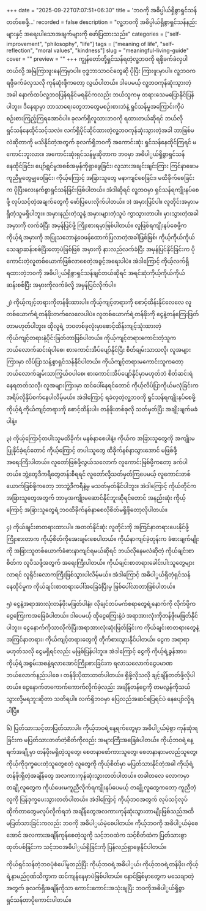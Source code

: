 +++
date = "2025-09-22T07:07:51+06:30"
title = 'ဘဝကို အဓိပ္ပါယ်ရှိစွာရှင်သန်တတ်စေဖို့…'
recorded = false
description = "လူ့ဘဝကို အဓိပ္ပါယ်ရှိစွာရှင်သန်နည်းများနှင့် အရေးပါသောအချက်များကို ဖော်ပြထားသည်။"
categories = ["self-improvement", "philosophy", "life"]
tags = ["meaning of life", "self-reflection", "moral values", "kindness"]
slug = "meaningful-living-guide"
cover = ""
preview = ""
+++
ကျွန်တော်တို့ရှင်သန်ရတဲ့လူ့ဘဝကို ရဖို့ခက်ခဲလှပါတယ်လို့ အမြဲကြားဖူးနေကြမှာပါ။ ဗုဒ္ဓဘာသာဝင်တွေဆို ပိုပြီး ကြားဖူးမှာပါ။ လူ့ဘဝက ရဖို့ခက်ခဲလှသလို ကုန်ဆုံးဖို့ကတော့ လွယ်ပါတယ်။ ဒါပေမယ့် လူ့ဘဝကုန်ဆုံးသွားတဲ့အခါ နောက်ထပ်လူ့ဘဝပြန်ရနိုင်မရနိုင်ကလည်း ဘယ်သူကမှ တရားသေမပြောနိုင်ပြန်ပါဘူး။ ဒီနေရာမှာ ဘာသာရေးတွေဘာတွေမစဉ်းစားဘဲနဲ့ ရှင်သန်မှုအကြောင်းကိုပဲ စဉ်းစားကြည့်ကြရအောင်ပါ။ ခုလက်ရှိလူသားဘဝကို ရထားတယ်ဆိုရင် ဘယ်လိုရှင်သန်နေထိုင်သင့်သလဲ။ လက်ရှိပိုင်ဆိုင်ထားတဲ့လူ့ဘဝကုန်ဆုံးသွားတဲ့အခါ ဘာဖြစ်မလဲဆိုတာကို မသိနိုင်တဲ့အတွက် ခုလက်ရှိဘဝကို အကောင်းဆုံး ရှင်သန်နေထိုင်ကြရင် မကောင်းဘူးလား။ အကောင်းဆုံးရှင်သန်မှုဆိုတာက ဘဝမှာ အဓိပါ္ပယ်ရှိစွာရှင်သန်နေထိုင်ခြင်း၊ ပျော်ရွှင်မှုအစစ်အမှန်ကိုရှာဖွေခြင်း၊ လူသားအချင်းချင်းကြား ကြင်နာဖေးမကူညီမှုတွေမျှဝေခြင်း၊ ကိုယ့်ကြောင့် အခြားသူတွေ မနာကျင်စေခြင်း၊ မထိခိုက်စေခြင်းက ပိုပြီးလေးနက်စွာရှင်သန်ခြင်းဖြစ်ပါတယ်။ အဲဒါဆိုရင် လူ့ဘဝမှာ ရှင်သန်ရကျိုးနပ်စေဖို့ လုပ်သင့်တဲ့အချက်တွေကို ဖော်ပြပေးလိုက်ပါတယ်။
၁) အမှားပြင်ပါ။
လူတိုင်းအမှားမရှိတဲ့သူမရှိပါဘူး။ အမှားနည်းတဲ့သူနဲ့ အမှားများတဲ့သူပဲ ကွာသွားတာပါ။ မှားသွားတဲ့အခါ အမှားကို လက်ခံပြီး အမှန်ပြင်ဖို့ ကြိုးစားရမှာဖြစ်ပါတယ်။ လူဖြစ်ရကျိုးနပ်စေဖို့က ကိုယ့်ရဲ့အမှားကို အပြုသဘောနဲ့ဝေဖန်ထောက်ပြလာတဲ့အခါဖြစ်ဖြစ်၊ ကိုယ့်ကိုယ်ကိုယ် သေချာဆန်းစစ်ပြီးတော့ပဲဖြစ်ဖြစ် အမှားကို နားလည်လက်ခံပြီး အမှန်ပြင်နိုင်ခြင်းက ပိုကောင်းတဲ့လူတစ်ယောက်ဖြစ်လာစေတဲ့အခွင့်အရေးပါပဲ။ အဲဒါကြောင့် ကိုယ့်လက်ရှိရထားတဲ့ဘဝကို အဓိပါ္ပယ်ရှိစွာရှင်သန်ချင်တယ်ဆိုရင် အရင်ဆုံးကိုယ့်ကိုယ်ကိုယ်ဆန်းစစ်ပြီး အမှားကိုလက်ခံလို့ အမှန်ပြင်လိုက်ပါ။

၂) ကိုယ့်ကျင့်တရားကိုတန်ဖိုးထားပါ။
ကိုယ့်ကျင့်တရားကို စောင့်ထိန်းနိုင်လေလေ လူတစ်ယောက်ရဲ့တန်ဖိုးတက်လေလေပါပဲ။ လူတစ်ယောက်ရဲ့တန်ဖိုးကို ငွေနဲ့တန်ကြေးဖြတ်တာမဟုတ်ပါဘူး။ ထိုလူရဲ့ ဘဝတစ်ခုလုံးမှာစောင့်ထိန်းကျင့်သုံးထားတဲ့ ကိုယ်ကျင့်တရားနဲ့ပိုင်းဖြတ်တာဖြစ်ပါတယ်။ ကိုယ့်ကျင့်တရားကောင်းတဲ့သူက ဘယ်လောက်ဆင်းရဲပါစေ၊ စားကောင်းအိပ်ပျော်နိုင်ပြီး စိတ်ချမ်းသာသလို၊ လူအများကြားမှာ လိပ်ပြာသန့်စွာရှင်သန်နိုင်ပါတယ်။ ကိုယ်ကျင့်တရားမကောင်းသူကတော့ ဘယ်လောက်ချမ်းသာကြွယ်ဝပါစေ၊ စားကောင်းအိပ်ပျော်နိုင်မှာမဟုတ်ဘဲ စိတ်ဆင်းရဲနေရတတ်သလို၊ လူအများကြားမှာ ထင်ပေါ်နေရင်တောင် ကိုယ့်လိပ်ပြာကိုယ်မလုံခြင်းက အရိပ်လိုနှိပ်စက်နေပါလိမ့်မယ်။ အဲဒါကြောင့် ရခဲလှတဲ့လူ့ဘဝကို ရှင်သန်ရကျိုးနပ်စေဖို့ ကိုယ့်ရဲ့ကိုယ်ကျင့်တရားကို စောင့်ထိန်းပါ။ တန်ဖိုးတစ်ခုလို သတ်မှတ်ပြီး အချိုးဖျက်မခံပါနဲ့။

၃) ကိုယ့်ကြောင့်တပါးသူမထိခိုက်၊ မနစ်နာစေပါနဲ့။
ကိုယ်က အခြားသူတွေကို အကျိုးမပြုနိုင်ခဲ့ရင်တောင် ကိုယ့်ကြောင့် တပါးသူတွေ ထိခိုက်နစ်နာသွားအောင် မဖြစ်ဖို့အရေးကြီးပါတယ်။ လူတော်ဖြစ်ဖို့လွယ်သလောက် လူကောင်းဖြစ်ဖို့ကတော့ ခက်ပါတယ်။ ဘွဲ့တွေဒီကရီတွေတန်းစီရရင် လူတော်လို့သတ်မှတ်ကြပေမယ့် လူကောင်းတစ်ယောက်ဖြစ်ဖို့ကတော့ ဘာဘွဲ့ဒီကရီနဲ့မှ မသတ်မှတ်နိုင်ပါဘူး။ အဲဒါကြောင့် ကိုယ်တိုင်က အခြားသူတွေအတွက် ဘာမှအကျိုးမဆောင်နိုင်ဘူးဆိုရင်တောင် အနည်းဆုံး ကိုယ့်ကြောင့် အခြားသူတွေရဲ့ဘဝထိခိုက်နစ်နာစေလိုစိတ်မရှိဖို့တော့လိုပါတယ်။

၄) ကိုယ်ချင်းစာတရားထားပါ။
အတတ်နိုင်ဆုံး လူတိုင်းကို အကြင်နာတရားပေးနိုင်ဖို့ကြိုးစားတာက ကိုယ့်စိတ်ကိုအေးချမ်းစေပါတယ်။ ကိုယ်နာကျင်ခဲ့တုန်းက ခံစားချက်မျိုးကို အခြားသူတစ်ယောက်ခံစားနာကျင်ရမယ်ဆိုရင် ဘယ်လိုနေမလဲဆိုတဲ့ ကိုယ်ချင်းစာစိတ်က လူပီသဖို့အတွက် အရေးကြီးပါတယ်။ ကိုယ်ချင်းစာတရားခေါင်းပါးသူတွေများလာရင် လူရိုင်းလောကကြီးဖြစ်သွားပါလိမ့်မယ်။ အဲဒါကြောင့် အဓိပါ္ပယ်ရှိတဲ့ရှင်သန်နေထိုင်မှုက ကိုယ်ချင်းစာတရားပေါ်အခြေခံပြီးမှ ဖြစ်ပေါ်လာတာဖြစ်ပါတယ်။

၅) ငွေနဲ့အရာအားလုံးတန်ဖိုးမဖြတ်ပါနဲ့။
လိုချင်တပ်မက်စရာတွေရဲ့နောက်ကို လိုက်ဖို့က ငွေကြေးကအခြေခံပါတယ်။ ဒါပေမယ့် ထိုငွေကြေးနဲ့ပဲ အရာအားလုံးကိုတန်ဖိုးမဖြတ်နိုင်ပါဘူး။ ငွေနောက်ကိုသာလိုက်ပြီးအရာအားလုံးဆုံးဖြတ်ခြင်းက ကိုယ်ချင်းစာတရားတွေနဲ့ အကြင်နာတရား၊ ကိုယ်ကျင့်တရားတွေကို တိုက်စားသွားနိုင်ပါတယ်။ ငွေက အရာရာမဟုတ်သလို ငွေမရှိရင်လည်း မဖြစ်ပြန်ပါဘူး။ အဲဒါကြောင့် ငွေကို ကိုယ့်ရဲ့ခွန်အား၊ ကိုယ့်ရဲ့အစွမ်းအစနဲ့ရလာအောင်ကြိုးစားခြင်းက ရလာသလောက်ငွေပမာဏဘယ်လောက်နည်းပါစေ ၊ တန်ဖိုးပိုထားတတ်ပါတယ်။ ရှိဖို့လိုသလို ချင့်ချိန်တတ်ဖို့လိုပါတယ်။ ငွေနောက်တကောက်ကောက်လိုက်ခဲ့လည်း အချိန်တန်ငွေကို တမလွန်ကိုသယ်သွားလို့မရဘူးဆိုတာ သတိရပါ။ လက်ရှိဘဝမှာ ပြေလည်အဆင်ပြေရင်ပဲ နေပျော်လို့ရပါပြီ။

၆) ပြတ်သားသင့်တာပြတ်သားပါ။
ကိုယ့်ဘဝရဲ့နေ့ရက်တွေမှာ အဓိပါ္ပယ်မဲ့စွာ ကုန်ဆုံးရခြင်းက မပြတ်သားတတ်တဲ့စိတ်ကိုလည်း အများကြီးအခြေခံပါတယ်။ ကိုယ့်ဘဝရဲ့နေ့ရက်အချို့မှာ တန်ဖိုးမရှိတဲ့သူတွေ၊ စေတနာစော်ကားသူတွေ၊ စေတနာနားမလည်သူတွေ၊ ကိုယ့်ကိုဒုက္ခပေးတဲ့သူတွေစတဲ့ လူတွေကို ကိုယ့်စိတ်မှာ မပြတ်သားနိုင်တဲ့အခါ ကိုယ့်ရဲ့တန်ဖိုးရှိတဲ့အချိန်တွေ အလကားကုန်ဆုံးသွားတတ်ပါတယ်။ တခါတလေ လောကမှာ တချို့လူတွေက ကိုယ်ဖေးမကူညီလိုက်ရကျိုးနပ်ပေမယ့် တချို့လူတွေကတော့ ကူညီတဲ့လူကို ပြန်ဒုက္ခပေးသွားတတ်ပါတယ်။ အဲဒါကြောင့် ကိုယ့်ဘဝအတွက် လုပ်သင့်လုပ်ထိုက်တာတွေမလုပ်လိုက်ရဘဲ အချိန်တွေအလကားကုန်ဆုံးသွားတာမျိုးဖြစ်သည်အထိ မပြတ်သားခြင်းကလည်း ဘဝကို အဓိပါ္ပယ်မဲ့စေပါတယ်။ ကိုယ့်ဘဝကို အဓိပါ္ပယ်မဲ့စေအောင် အလကားအချိန်ကုန်စေတဲ့သူကို သင့်ဘဝထဲက သင့်စိတ်ထဲက ပြတ်သားစွာထုတ်ပစ်ခြင်းက သင့်ဘဝအဓိပါ္ပယ်ရှိခြင်းကို ပြန်လည်ရှာဖွေနိုင်ပါတယ်။

ကိုယ်ရှင်သန်တဲ့ဘဝပုံစံပေါ်မူတည်ပြီး ကိုယ့်ဘဝရဲ့အဓိပါ္ပယ်၊ ကိုယ့်ဘဝရဲ့တန်ဖိုး၊ ကိုယ့်ရဲ့နာမည်ဂုဏ်သိက္ခာက ထင်ကျန်နေမှာပဲဖြစ်ပါတယ်။ နောင်ဖြစ်မှာတွေက မသေချာတဲ့အတွက် ခုလက်ရှိအချိန်ကိုသာ ကောင်းကောင်းအသုံးချပြီး ဘဝကိုအဓိပါ္ပယ်ရှိစွာရှင်သန်တာပိုကောင်းပါတယ်။ 
